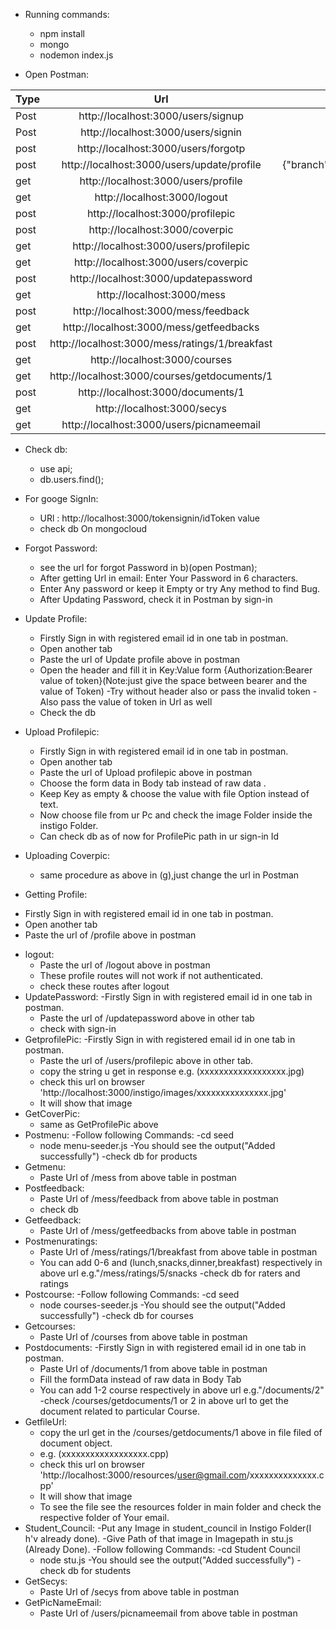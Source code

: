 * Running commands: 
  - npm install
  - mongo
  - nodemon index.js    
 
* Open Postman:  
 
| Type        | Url           | Body  |
| ------------- |:----------------:| :---------------------: |
|Post     | http://localhost:3000/users/signup |{"email":"170030039@iitdh.ac.in","password":"amanji","name":aman,'':file} |
|Post      |  http://localhost:3000/users/signin     | {"email":"170030039@iitdh.ac.in","password":"amanji"}|
|  post   |   http://localhost:3000/users/forgotp    |  {"email": "170030039@iitdh.ac.in"} |      
| post | http://localhost:3000/users/update/profile | {"branch":"cse","year":2,"hostel":2,"gender":"male","dob":"10/02/1999","phone":1111111111,"name":"aman"}|      
| get |  http://localhost:3000/users/profile        |     |        
| get |   http://localhost:3000/logout     |    |     
| post|  http://localhost:3000/profilepic   |  |
| post |  http://localhost:3000/coverpic |    |
| get |  http://localhost:3000/users/profilepic   |    |
| get |  http://localhost:3000/users/coverpic   |    |
| post |  http://localhost:3000/updatepassword   |  {"password": "amanji"} | 
| get |  http://localhost:3000/mess  |    | 
| post |  http://localhost:3000/mess/feedback  |  {"ratings":2,"title":"delayed","part":"dinner","desc":"anything","day":"Monday" |
| get |  http://localhost:3000/mess/getfeedbacks  |    | 
| post |  http://localhost:3000/mess/ratings/1/breakfast  | {"ratings":5}   | 
| get |  http://localhost:3000/courses  |    |
| get |  http://localhost:3000/courses/getdocuments/1  |    | 
| post |  http://localhost:3000/documents/1 | formdata: {"key:value":- 1)docTitle:Notes,2)prof:Sandeep.R.B,3)resource:file}
| get |  http://localhost:3000/secys  |    | 
| get |  http://localhost:3000/users/picnameemail|    |
		                                         
 	       		
* Check db:
  - use api;
  - db.users.find();

* For googe SignIn:
  - URl : http://localhost:3000/tokensignin/idToken value
  - check db On mongocloud
* Forgot Password:
  - see the url for forgot Password in b)(open Postman); 
  - After getting Url in email: Enter Your Password in 6 characters.
  - Enter Any password or keep it Empty or try Any method to find Bug.
  - After Updating Password, check it in Postman by sign-in 
* Update Profile:
  - Firstly Sign in with registered email id in one tab in postman.
  - Open another tab 
  - Paste the url of Update profile above in postman
  - Open the header and fill it in Key:Value form {Authorization:Bearer value of token}(Note:just give the space between bearer and the value of Token)
  -Try without header also or pass the invalid token
  -Also pass the value of token in Url as well
  - Check the db	
* Upload Profilepic:
  -  Firstly Sign in with registered email id in one tab in postman.
  -  Open another tab
  -  Paste the url of Upload profilepic above in postman  
  -  Choose the form data in Body tab instead of raw data .
  - Keep Key as empty & choose the value with file Option instead of text.
  - Now choose file from ur Pc and check the image Folder inside the instigo Folder.    
  - Can check db as of now for ProfilePic path in ur sign-in Id
* Uploading Coverpic:
  - same procedure as above in (g),just change the url in Postman
*  Getting Profile:
  - Firstly Sign in with registered email id in one tab in postman.					
  - Open another tab
  - Paste the url of /profile above in postman 
* logout: 
  - Paste the url of /logout above in postman 
  - These profile routes will not work if not authenticated.
  - check these routes after logout
* UpdatePassword: 
  -Firstly Sign in with registered email id in one tab in postman.
  - Paste the url of /updatepassword above in other tab
  - check with sign-in 
* GetprofilePic: 
  -Firstly Sign in with registered email id in one tab in postman.
  - Paste the url of /users/profilepic above in other tab.
  - copy the string u get in response e.g. (xxxxxxxxxxxxxxxxxx.jpg)
  - check this url on browser 'http://localhost:3000/instigo/images/xxxxxxxxxxxxxxx.jpg'
  - It will show that image
* GetCoverPic:
  - same as GetProfilePic above
* Postmenu:
  -Follow following Commands:
  -cd seed
  - node menu-seeder.js
  -You should see the output("Added successfully")
  -check db for products
* Getmenu:
  - Paste Url of /mess from above table in postman
* Postfeedback:
  - Paste Url of /mess/feedback from above table in postman
  - check db
* Getfeedback:
  - Paste Url of /mess/getfeedbacks from above table in postman
* Postmenuratings:
  - Paste Url of /mess/ratings/1/breakfast from above table in postman
  - You can add 0-6 and (lunch,snacks,dinner,breakfast) respectively in above url e.g."/mess/ratings/5/snacks
  -check db for raters and ratings
* Postcourse:
  -Follow following Commands:
  -cd seed
  - node courses-seeder.js
  -You should see the output("Added successfully")
  -check db for courses
* Getcourses:
  - Paste Url of /courses from above table in postman
* Postdocuments:
  -Firstly Sign in with registered email id in one tab in postman.
  - Paste Url of /documents/1 from above table in postman
  - Fill the formData instead of raw data in Body Tab
  - You can add 1-2 course respectively in above url e.g."/documents/2"
  -check /courses/getdocuments/1 or 2 in above url to get the document related to particular Course.
* GetfileUrl: 
  - copy the url get in the /courses/getdocuments/1  above in file filed of document object.
  - e.g. (xxxxxxxxxxxxxxxxxx.cpp) 
  - check this url on browser 'http://localhost:3000/resources/user@gmail.com/xxxxxxxxxxxxxx.cpp'
  - It will show that image
  - To see the file see the resources folder in main folder and check the respective folder of Your email.
* Student_Council:
  -Put any Image in student_council in Instigo Folder(I h'v already done).
  -Give Path of that image in Imagepath in stu.js (Already Done).
  -Follow following Commands:
  -cd Student Council
  - node stu.js
  -You should see the output("Added successfully")
  -check db for students
* GetSecys:
  - Paste Url of /secys from above table in postman
* GetPicNameEmail:
  - Paste Url of /users/picnameemail from above table in postman
